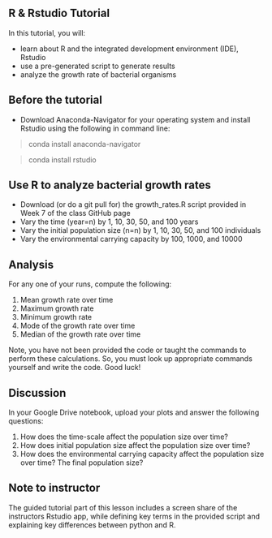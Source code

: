 ## R & Rstudio Tutorial

In this tutorial, you will:
- learn about R and the integrated development environment (IDE), Rstudio
- use a pre-generated script to generate results
- analyze the growth rate of bacterial organisms

## Before the tutorial
- Download Anaconda-Navigator for your operating system and install Rstudio using the following in command line:
> conda install anaconda-navigator

> conda install rstudio

## Use R to analyze bacterial growth rates
- Download (or do a git pull for) the growth_rates.R script provided in Week 7 of the class GitHub page
- Vary the time (year=n) by 1, 10, 30, 50, and 100 years
- Vary the initial population size (n=n) by 1, 10, 30, 50, and 100 individuals
- Vary the environmental carrying capacity by 100, 1000, and 10000

## Analysis
For any one of your runs, compute the following:
1. Mean growth rate over time
2. Maximum growth rate
3. Minimum growth rate
4. Mode of the growth rate over time
5. Median of the growth rate over time

Note, you have not been provided the code or taught the commands to perform these calculations. So, you must look up appropriate commands yourself and write the code. Good luck!

## Discussion
In your Google Drive notebook, upload your plots and answer the following questions:
1. How does the time-scale affect the population size over time?
2. How does initial population size affect the population size over time?
3. How does the environmental carrying capacity affect the population size over time? The final population size?

## Note to instructor 
The guided tutorial part of this lesson includes a screen share of the instructors Rstudio app, 
while defining key terms in the provided script and explaining key differences between python and R. 
